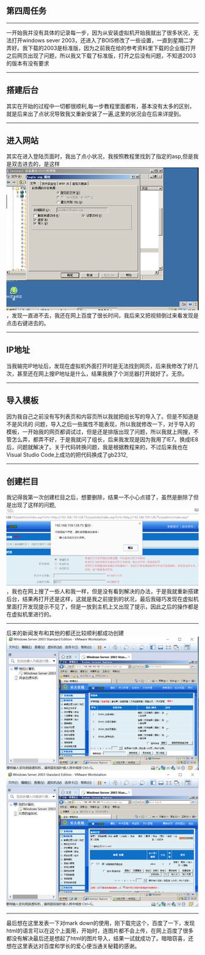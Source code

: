 <h2>第四周任务</h2>

- - - 
<p>一开始我并没有具体的记录每一步，因为从安装虚拟机开始我就出了很多状况，无法打开windows sever 2003，还进入了BOIS修改了一些设置，一直到星期二才弄好。我下载的2003是标准版，因为之前我在给的参考资料里下载的企业版打开之后网页出现了问题，所以我又下载了标准版，打开之后没有问题，不知道2003的版本有没有要求</p>

* * *

<h2>搭建后台</h2>
<p>其实在开始的过程中一切都很顺利,每一步教程里面都有，基本没有太多的区别，就是后来出了点状况导致我又重新安装了一遍,这里的状况会在后来详提到。</p>

- - - 

<h2>进入网站</h2>
<p>其实在进入登陆页面时，我出了点小状况，我按照教程里找到了指定的asp,但是我是双击进去的，是这样<img src="images/23.png">，发现一直进不去，我还在网上百度了很长时间，我后来又把视频倒过来看发现是点击右键进去的。</p>

----------
<h2>IP地址</h2>
<p>当我输完IP地址后，发现在虚拟机外面打开时是无法找到网页，后来我修改了好几次，甚至还在网上搜IP地址是什么，结果我换了个浏览器打开就好了。无奈。</p>

----------

<h2>导入模板</h2>
<p>因为我自己之前没有写列表页和内容页所以我就把组长写的导入了。但是不知道是不是风讯的 问题，导入之后一些属性不能表现，所以我就修改一下，对于导入的模板，一开始我的网页都调试过，但是还是排版出现了问题，所以我就上网搜，不管怎么弄，都弄不好，于是我就问了组长，后来我发现是因为我用了IE7。换成IE8后，问题就解决了。关于代码转换问题，我是根据教程来的，不过后来我也在Visual Studio Code上成功的把代码换成了gb2312,</p>


----------
<h2>创建栏目</h2>
<p>我记得我第一次创建栏目之后，想要删除，结果一不小心点错了，虽然是删除了但是出现了这样的问题,<img src="images/44.png">，我也在网上搜了一些人和我一样，但是没有看到解决的办法，于是我就重新搭建后台，结果再打开还是这样，这就是我之前提到的状况，最后我碰巧发现在虚拟机里面打开发现提示不见了，但是一放到主机上又出现了提示，因此之后的操作都是在虚拟机里进行的。</p>


----------

<p>后来的新闻发布和其他的都还比较顺利都成功创建<img src="images/22.png"><img src="images/00.png"></p>


----------
<p>最后想在这里发表一下对mark down的使用，刚下载完这个，百度了一下，发现html的语言可以在这个上面用，开始时，连图片都不会上传，在网上百度了很多都没有解决最后还是想起了html的图片导入，结果一试就成功了。暗暗窃喜，还想在这里表达对百度和学长的爱心便当通关秘籍的感谢。</p>

